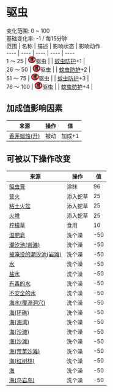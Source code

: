 # 驱虫  
变化范围: 0 ~ 100  
基础变化率: -1 / 每15分钟  
范围  |  名称  |  描述  |  影响状态  |  影响动作  
----  |  ----  |  ----  |  ----  |  ----  
1 ～ 25  |  <img decoding="async" src="Sprite/BugsNot.png" style="width:20px;">驱虫  |    |  [蚊虫防护](BugProtection.md)+1  |    
26 ～ 50  |  <img decoding="async" src="Sprite/BugsNot.png" style="width:20px;">驱虫  |    |  [蚊虫防护](BugProtection.md)+2  |    
51 ～ 75  |  <img decoding="async" src="Sprite/BugsNot.png" style="width:20px;">驱虫  |    |  [蚊虫防护](BugProtection.md)+3  |    
76 ～ 100  |  <img decoding="async" src="Sprite/BugsNot.png" style="width:20px;">驱虫  |    |  [蚊虫防护](BugProtection.md)+4  |    
## 加成值影响因素  
来源  |  操作  |  值  
----  |  ----  |  ----  
[香茅蜡烛(开)](CandleCitronellaOn.md)  |  被动  |  加成+1  
## 可被以下操作改变  
来源  |  操作  |  值  
----  |  ----  |  ----  
[驱虫膏](BugRepellent.md)  |  涂抹  |  96  
[营火](Campfire.md)  |  添入蛇草  |  25  
[粘土火盆](ClayFirePit.md)  |  添入蛇草  |  25  
[火堆](Fire.md)  |  添入蛇草  |  25  
[柠檬草](LemongrassStalks.md)  |  食用  |  10  
[湿肥皂](SoapWet.md)  |  洗个澡  |  -50  
[潮汐池(岩滩)](TidePool.md)  |  洗个澡  |  -50  
[被淹没的潮汐池(岩滩)](TidePoolFlooded.md)  |  洗个澡  |  -50  
[水](LQ_Water.md)  |  洗个澡  |  -50  
[盐水](LQ_WaterSalt.md)  |  洗个澡  |  -50  
[有毒的水](LQ_WaterToxic.md)  |  洗个澡  |  -50  
[不安全的水](LQ_WaterUnsafe.md)  |  洗个澡  |  -50  
[海水(覆溺洞穴)](Sea_Cave.md)  |  洗个澡  |  -50  
[海(环礁)](Sea_Atoll.md)  |  洗个澡  |  -50  
[海(海湾)](Sea_Bay.md)  |  洗个澡  |  -50  
[海(沙滩)](Sea_Beach.md)  |  洗个澡  |  -50  
[海(沙滩)](Sea_Cove.md)  |  洗个澡  |  -50  
[海(荒芜沙滩)](Sea_DesolateBeach.md)  |  洗个澡  |  -50  
[海(红树林)](Sea_Mangroves.md)  |  洗个澡  |  -50  
[海](Sea_Raft.md)  |  洗个澡  |  -50  
[海(鸟岩岛)](Sea_Rocks.md)  |  洗个澡  |  -50  
